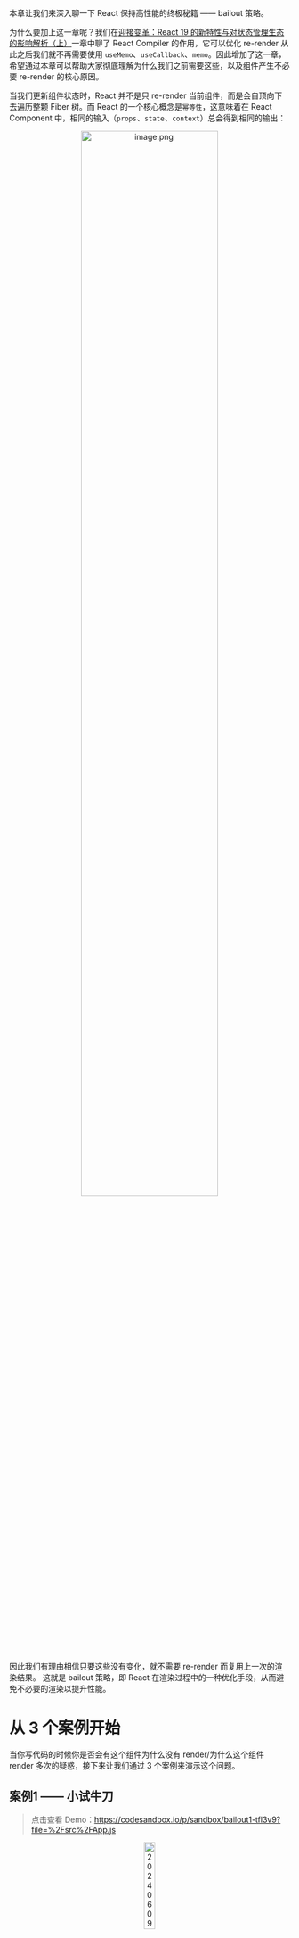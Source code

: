 ﻿本章让我们来深入聊一下 React 保持高性能的终极秘籍 —— bailout 策略。

为什么要加上这一章呢？我们在[迎接变革：React 19 的新特性与对状态管理生态的影响解析（上）](https://juejin.cn/book/7311970169411567626/section/7339581765017108495)一章中聊了 React Compiler 的作用，它可以优化 re-render 从此之后我们就不再需要使用 `useMemo`、`useCallback`、`memo`。因此增加了这一章，希望通过本章可以帮助大家彻底理解为什么我们之前需要这些，以及组件产生不必要 re-render 的核心原因。


当我们更新组件状态时，React 并不是只 re-render 当前组件，而是会自顶向下去遍历整颗 Fiber 树。而 React 的一个核心概念是`幂等性`，这意味着在 React Component 中，相同的输入（`props`、`state`、`context`）总会得到相同的输出：



<p align=center><img src="https://p6-juejin.byteimg.com/tos-cn-i-k3u1fbpfcp/b8db4aea98db4045b273df214e3c8228~tplv-k3u1fbpfcp-jj-mark:0:0:0:0:q75.image#?w=2308&h=1062&s=160358&e=png&b=ffffff" alt="image.png" width="70%" /></p>
 
因此我们有理由相信只要这些没有变化，就不需要 re-render 而复用上一次的渲染结果。 
这就是 bailout 策略，即 React 在渲染过程中的一种优化手段，从而避免不必要的渲染以提升性能。



# 从 3 个案例开始

当你写代码的时候你是否会有这个组件为什么没有 render/为什么这个组件 render 多次的疑惑，接下来让我们通过 3 个案例来演示这个问题。

## 案例1 —— 小试牛刀

> 点击查看 Demo：https://codesandbox.io/p/sandbox/bailout1-tfl3v9?file=%2Fsrc%2FApp.js


<p align=center><img src="https://p6-juejin.byteimg.com/tos-cn-i-k3u1fbpfcp/9399634d6161426f8a86010976161b14~tplv-k3u1fbpfcp-jj-mark:0:0:0:0:q75.image#?w=256&h=552&s=39488&e=gif&f=34&b=fcfbfe" alt="20240609213808_rec_.gif" width="20%" /></p>


```js
const Cpn = () => {
  console.log("Cpn render");
  return <div>Cpn</div>;
};

const App = () => {
  const [state, updateState] = useState(1);

  console.log("App render");

  return (
    <div className="App">
      <button onClick={() => updateState(() => state)}>+1</button>
      <div>{state}</div>
      <Cpn />
    </div>
  );
};
```

在这个例子中 `state` 的初始状态为 1，当点击按钮时更新状态为相同的值，此时可以看到没有任何的输出，也就 `App` 组件和 `Cpn` 组件都没有 re-render。


## 案例2 —— 渐入佳境

我们再来看下面这个例子：


> 点击查看 Demo：https://codesandbox.io/p/sandbox/bailout2-8ll8qk?file=%2Fsrc%2FApp.js%3A1%2C1-28%2C1


<p align=center><img src="https://p6-juejin.byteimg.com/tos-cn-i-k3u1fbpfcp/d81adbb951c64c82b2a10660a144be1d~tplv-k3u1fbpfcp-jj-mark:0:0:0:0:q75.image#?w=320&h=852&s=50475&e=gif&f=29&b=fbfafe" alt="20240609223044_rec_.gif" width="20%" /></p>

```js
const Cpn2 = () => {
  console.log("Cpn2 render");
  return <div>Cpn2</div>;
};

const Cpn = () => {
  console.log("Cpn render");
  return <Cpn2 />;
};

const App = () => {
  const [state, updateState] = useState(1);

  console.log("App render");

  return (
    <div className="App">
      <button onClick={() => updateState(state + 1)}>+1</button>
      <div>{state}</div>
      <Cpn />
    </div>
  );
};
```

在这个例子中每当我们点击按钮时都会赋予一个新的值，当点击按钮的时候我们可以看到，`App`、`Cpn`、`Cpn2` 组件都被 re-render 了。

那如果我们给 `Cpn` 组件包一层 `memo` 呢，比如：


```js
const Cpn = memo(() => {
  console.log("Cpn render");
  return <Cpn2 />;
});
```

请回答，现在点击按钮时哪些组件 re-render？

<p align=center><img src="https://p3-juejin.byteimg.com/tos-cn-i-k3u1fbpfcp/864a99860995429d84e5df5d1b670c6b~tplv-k3u1fbpfcp-jj-mark:0:0:0:0:q75.image#?w=264&h=864&s=50060&e=gif&f=35&b=fbfafe" alt="20240609223444_rec_.gif" width="20%" /></p>

答案是只有 `App` 组件 re-render 了。

## 案例3 —— 高手过招

事情开始变得有趣起来了。。。

在下面这个例子中我们创建了一个 React Context，并在 `Count1` 组件中消费和更新状态：

> 点击查看 Demo：https://codesandbox.io/p/sandbox/bailout3-vmlyhk?file=%2Fsrc%2Findex.js


```js
const initialState = {
  count1: 0,
  count2: 0,
};

const context = createContext(initialState);

const Count1 = () => {
  const [state, dispatch] = useContext(context);
  console.log("Count1 render");

  return (
    <div
      onClick={() =>
        dispatch((state) => ({ ...state, count1: state.count1 + 1 }))
      }
    >
      <span>{state.count1}</span>
      <div>Count1</div>
    </div>
  );
};

const Count2 = () => {
  console.log("Count2 render");
  return <div>Count2</div>;
};

const App = () => {
  return (
    <context.Provider value={useState(initialState)}>
      <Count1 />
      <Count2 />
    </context.Provider>
  );
};
```

请回答：当点击按钮时 `Count2` 组件是否会 re-render？

答案是：会的。

<p align=center><img src="https://p6-juejin.byteimg.com/tos-cn-i-k3u1fbpfcp/14dc03857ec64feb88c94e55c8764617~tplv-k3u1fbpfcp-jj-mark:0:0:0:0:q75.image#?w=292&h=880&s=51103&e=gif&f=35&b=fcfbff" alt="20240609225337_rec_.gif" width="20%" /></p>

这似乎有些反直觉，但是如果我们将 `Provider` 抽离成单独的组件后就不会再 re-render 了：


<p align=center><img src="https://p3-juejin.byteimg.com/tos-cn-i-k3u1fbpfcp/60e5830af83a4579ab8b7c6b668a690e~tplv-k3u1fbpfcp-jj-mark:0:0:0:0:q75.image#?w=260&h=832&s=50534&e=gif&f=36&b=fdfcff" alt="20240609225801_rec_.gif" width="20%" /></p>


```js
const Wrapper = ({ children }) => {
  return (
    <context.Provider value={useState(initialState)}>
      {children}
    </context.Provider>
  );
};

const App = () => {
  return (
    <Wrapper>
      <Count1 />
      <Count2 />
    </Wrapper>
  );
};
```

通常我们可以看到开源的库对于 `Provider` 也都是这么封装的，接下来让我们一起来看一下 React 内部到底用了什么“黑魔法”。


# 剖析 React 内部机制

## eagerState

在上面第 1 个案例中我们调用了 `updateState` 将状态更新为相同的值。试想一下，如果我们更新后的状态和当前状态一致，那么 React 是不是就不需要再去 re-render 了？

这就是 eagerState 策略，也就是说在 re-render 之前 React 会去计算一下更新后的状态，如果对比之后发现一致，则不会再 re-render 了。

在 React 源码内部实现是这样的：


```js
function dispatchSetState<S, A>(
  fiber: Fiber,
  queue: UpdateQueue<S, A>,
  action: A,
): void {
  // ...
  const currentState: S = (queue.lastRenderedState: any); // 获取上一次的计算结果
  const eagerState = lastRenderedReducer(currentState, action); // 计算最新的状态
  if (Object.is(eagerState, currentState)) {
    return; // 先后状态一致，不 re-render
  }
  // ...
  scheduleUpdateOnFiber(root, fiber, lane, eventTime); // 先后状态不一致则 re-render
  // ...
}
```

在这里 `dispatchSetState` 就是更新状态时 React 内部会调用的函数，而 `scheduleUpdateOnFiber` 是 React 开启渲染的入口函数。

React 会计算最新的状态，对应案例1 中会调用 `() => state`。当 React 发现前后状态一致了就会直接 `return` 不会继续后面的步骤，从而避免了无用的 re-render。


## bailout

我们上面说，当 `props`、`state`、`context` 不变时 React 就可以无需重新渲染组件并复用上一次的渲染结果。我们分别来看一下 React 内部是如何判断的：

- `props`


```js
const oldProps = current.memoizedProps; 
const newProps = workInProgress.pendingProps; 

if (oldProps !== newProps) {
  // props 不同，需要 re-render
}
```

可以看到 React 是直接判断新旧的 `props` 引用是否直接相等。

- `state` / `context`


```js
// 判断是否包含 `state` 或 `context` 变化
const hasScheduledUpdateOrContext = checkScheduledUpdateOrContext(
  current,
  renderLanes,
);

// `checkScheduledUpdateOrContext` 实现
function checkScheduledUpdateOrContext(
  current: Fiber,
  renderLanes: Lanes,
): boolean {
  const updateLanes = current.lanes;
  if (includesSomeLane(updateLanes, renderLanes)) { // 判断 `state` 变化
    return true;
  }
  if (enableLazyContextPropagation) {
    const dependencies = current.dependencies;
    if (dependencies !== null && checkIfContextChanged(dependencies)) { // 判断 context 变化
      return true;
    }
  }
  return false;
}
```

当我们在组件中更新状态时，React 就会往当前的 Fiber Node 上记录也就是这里的 `lanes` 来标记渲染的优先级，因此 React 就可以直接通过这个字段来判断是否需要 re-render。


## memo

当父组件 render 时一定会生成新向子组件传递的 `props`，例如对于这样一个简单的组件：


```js
function App() {
  return <Cpn count={1} />
}
```

我们可以在 [babel 平台](https://babeljs.io/repl)上看这段代码被编译后的结果：



![image.png](https://p6-juejin.byteimg.com/tos-cn-i-k3u1fbpfcp/08b7c3830a5b410baf11daaca5b2c056~tplv-k3u1fbpfcp-jj-mark:0:0:0:0:q75.image#?w=2358&h=260&s=62372&e=png&b=fefefe)

而每次当渲染 `App`（其实也就是调用 `App` 函数）的时候，背后会调用 React 提供的 `jsx` 函数，最后会得到类似这样的对象（当然实际上会更复杂），也就是我们常说的 Virtual DOM 或者叫 React Elements：


```js
{
  type: Cpn, // 也就是子组件这个函数
  props: { // 向子组件传递的参数
    count: 1
  },
}
```

然后当渲染 `Cpn` 组件时，假设这个对象名字叫 `wip`，最后相当于执行 `wip.Cpn(wip.props)`，可以看到 React 原理并不复杂，复杂的是对于无数细节的处理，但是对于我们来说理解到大致的运行过程就足够了。

所以当父组件渲染时，子组件拿到的 `props` 一定是全新的对象，因此一定不满足我们前面提到 `oldProps` 和 `newProps` 相等的原则，但是内部的属性可能没有变化。在案例2 中我们可以看到当更新 `App` 组件时 `Cpn` 和 `Cpn2` 也连带的被 re-render 了，即使父组件没有传入任何的状态。


因此 React 提供了 `memo` 来解决这个问题，也就是对前后 `props` 进行浅层比较（`shallowEqual`）。

整个过程大概是这样的：


```js
const hasScheduledUpdateOrContext = checkScheduledUpdateOrContext(
  current,
  renderLanes,
);

if (!hasScheduledUpdateOrContext) { // 如果发现 `state` 和 `context` 都没有变化，再进一步浅层比较 props
  const prevProps = currentChild.memoizedProps;
  if (shallowEqual(prevProps, nextProps)) { // 对前后 props 进行浅层比较
    // 复用上一次的渲染结果
  }
  // ...
}
```

可以看到对于正常的流程来说只要父组件 re-render 一定会导致 `props` 发生变化，从而去 re-render 子组件，而 `memo` 帮助我们解决了这个问题。

## useMemo 与 useCallback

我们前面说 `memo` 会浅层比较 `props`，但是我们通常需要配合 `useMemo` 和 `useCallback` 一起来使用，来看下面这个例子：


```js
function App() {
  const obj = []
  const fn = () => {
    // ...
  }
  return <Cpn obj={obj} fn={fn} />
}
```
在这个例子中我们在 `App` 组件内部创建了 `obj` 对象，以及 `fn` 函数，并将其传递给了子组件 `Cpn` 进行消费。试想一下这个过程中会有什么问题？

每当 `App` 组件 re-render 时都会创建新的 `obj` 和 `fn` 的引用，那么即使我们对 `Cpn` 组件使用了 `memo`，在浅层比较的过程中也会无法通过校验，因此 React 提供了 `useMemo` 和 `useCallback` 来解决这个问题。

我们也可以看一下 `useMemo` 和 `useCallback` 的源码，它们也同样非常简单。在 React 中分为 mount 和 update 阶段，分别对应了不同的实现。

`useMemo`（`mountMemo` 与 `updateMemo`）:


```js
// mount 阶段只需要简单的保存一下即可
function mountMemo<T>(
  nextCreate: () => T,
  deps: Array<mixed> | void | null,
): T {
  // ...
  const nextDeps = deps === undefined ? null : deps; 
  const nextValue = nextCreate();
  hook.memoizedState = [nextValue, nextDeps]; // 缓存状态以及依赖
  return nextValue;
}

function updateMemo<T>(
  nextCreate: () => T,
  deps: Array<mixed> | void | null,
): T {
  // ...
  const nextDeps = deps === undefined ? null : deps;
  const prevState = hook.memoizedState;
  if (prevState !== null) {
    if (nextDeps !== null) {
      const prevDeps: Array<mixed> | null = prevState[1];
      if (areHookInputsEqual(nextDeps, prevDeps)) { // 循环对比依赖是否发生变化
        return prevState[0]; // 通过校验只需要简单返回上一次的缓存结果
      }
    }
  }
  const nextValue = nextCreate(); // 如果未通过校验就需要重新调用一遍并更新缓存
  hook.memoizedState = [nextValue, nextDeps];
  return nextValue;
}
```

可以看到对于 `useMemo` 来说，mount 阶段只需要调用一下传入的函数，并保存结果以及依赖信息即可。对于 update 阶段则会取出上一次保存的 `deps` 结果，并与本次进行比较，如果通过校验则直接返回即可。

`useCallback`（`mountCallback` 与 `updateCallback`）:

```js
// mount 阶段只需要简单的保存一下即可
function mountCallback<T>(callback: T, deps: Array<mixed> | void | null): T {
  const hook = mountWorkInProgressHook();
  const nextDeps = deps === undefined ? null : deps;
  hook.memoizedState = [callback, nextDeps]; // useCallback 不需要调用，直接保存
  return callback;
}

function updateCallback<T>(callback: T, deps: Array<mixed> | void | null): T {
  const hook = updateWorkInProgressHook();
  const nextDeps = deps === undefined ? null : deps;
  const prevState = hook.memoizedState;
  if (prevState !== null) {
    if (nextDeps !== null) {
      const prevDeps: Array<mixed> | null = prevState[1];
      if (areHookInputsEqual(nextDeps, prevDeps)) {
        return prevState[0];
      }
    }
  }
  hook.memoizedState = [callback, nextDeps]; // 未通过校验需要更新缓存
  return callback;
}
```

可以看到 `useMemo` 与 `useCallback` 实现几乎一致。所以 `useMemo` 和 `useCallback` 内部并不是没有消耗，它需要对比 `deps` 依赖以及存储相关信息。


# 总结

现在让我们再来看上面的最后一个案例，当 `Count1` 组件更新状态时会导致 `App` 组件 re-render，那么在 `Count2` 没有包裹 `memo` 的前提下，`props` 是一定会变化的，因此 `Count2` 组件也被 re-render 了。

那为什么将 `Provider` 抽离成单独的组件后 `Count2` 组件就不会再 re-render 了呢？

我们可以看下 babel 编译后的代码：


![image.png](https://p1-juejin.byteimg.com/tos-cn-i-k3u1fbpfcp/db75bf3d76db4bd5b0b610cdf5dbe5d2~tplv-k3u1fbpfcp-jj-mark:0:0:0:0:q75.image#?w=2828&h=648&s=215534&e=png&b=fefefe)

可以看到此时 `Count2` 组件的 `props` 并非由 `Wrapper` 产生，那么当 `Wrapper` re-render 时也就不会产生新的 `props`，那么此时就满足了 bailout 策略的全部要求了。

在本章我们从 3 个案例开始深入的探究了 bailout 策略以及 React 内部 `memo`、`useMemo`、`useCallback` 的实现机制。